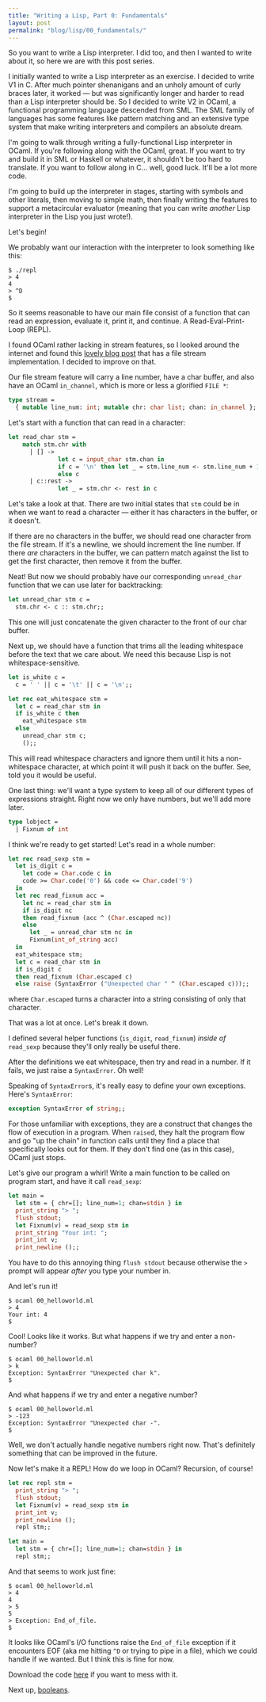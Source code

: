 ```yaml
---
title: "Writing a Lisp, Part 0: Fundamentals"
layout: post
permalink: "blog/lisp/00_fundamentals/"
---
```


So you want to write a Lisp interpreter. I did too, and then I wanted to write
about it, so here we are with this post series.

I initially wanted to write a Lisp interpreter as an exercise. I decided to
write V1 in C. After much pointer shenanigans and an unholy amount of curly
braces later, it worked &mdash; but was significantly longer and harder to read
than a Lisp interpreter should be. So I decided to write V2 in OCaml, a
functional programming language descended from SML. The SML family of languages
has some features like pattern matching and an extensive type system that make
writing interpreters and compilers an absolute dream.

I'm going to walk through writing a fully-functional Lisp interpreter in OCaml.
If you're following along with the OCaml, great. If you want to try and build
it in SML or Haskell or whatever, it shouldn't be too hard to translate. If
you want to follow along in C... well, good luck. It'll be a lot more code.

I'm going to build up the interpreter in stages, starting with symbols and
other literals, then moving to simple math, then finally writing the features
to support a metacircular evaluator (meaning that you can write *another* Lisp
interpreter in the Lisp you just wrote!).

Let's begin!

We probably want our interaction with the interpreter to look something like
this:

```
$ ./repl
> 4
4
> ^D
$
```

So it seems reasonable to have our main file consist of a function that can
read an expression, evaluate it, print it, and continue. A Read-Eval-Print-Loop
(REPL).

I found OCaml rather lacking in stream features, so I looked around the
internet and found this [lovely blog
post](http://troydm.github.io/blog/2014/03/29/writing-micro-compiler-in-ocaml/)
that has a file stream implementation. I decided to improve on that.

Our file stream feature will carry a line number, have a char buffer, and also
have an OCaml `in_channel`, which is more or less a glorified `FILE *`:

```ocaml
type stream =
  { mutable line_num: int; mutable chr: char list; chan: in_channel };;
```

Let's start with a function that can read in a character:

```ocaml
let read_char stm =
    match stm.chr with
      | [] ->
              let c = input_char stm.chan in
              if c = '\n' then let _ = stm.line_num <- stm.line_num + 1 in c
              else c
      | c::rest ->
              let _ = stm.chr <- rest in c
```

Let's take a look at that. There are two initial states that `stm` could be in
when we want to read a character &mdash; either it has characters in the
buffer, or it doesn't.

If there are no characters in the buffer, we should read one character from the
file stream. If it's a newline, we should increment the line number. If there
*are* characters in the buffer, we can pattern match against the list to get
the first character, then remove it from the buffer.

Neat! But now we should probably have our corresponding `unread_char` function
that we can use later for backtracking:

```ocaml
let unread_char stm c =
  stm.chr <- c :: stm.chr;;
```

This one will just concatenate the given character to the front of our char
buffer.

Next up, we should have a function that trims all the leading whitespace before
the text that we care about. We need this because Lisp is not
whitespace-sensitive.

```ocaml
let is_white c =
  c = ' ' || c = '\t' || c = '\n';;

let rec eat_whitespace stm =
  let c = read_char stm in
  if is_white c then
    eat_whitespace stm
  else
    unread_char stm c;
    ();;
```

This will read whitespace characters and ignore them until it hits a
non-whitespace character, at which point it will push it back on the buffer.
See, told you it would be useful.

One last thing: we'll want a type system to keep all of our different types of
expressions straight. Right now we only have numbers, but we'll add more later.

```ocaml
type lobject =
  | Fixnum of int
```

I think we're ready to get started! Let's read in a whole number:

```ocaml
let rec read_sexp stm =
  let is_digit c =
    let code = Char.code c in
    code >= Char.code('0') && code <= Char.code('9')
  in
  let rec read_fixnum acc =
    let nc = read_char stm in
    if is_digit nc
    then read_fixnum (acc ^ (Char.escaped nc))
    else
      let _ = unread_char stm nc in
      Fixnum(int_of_string acc)
  in
  eat_whitespace stm;
  let c = read_char stm in
  if is_digit c
  then read_fixnum (Char.escaped c)
  else raise (SyntaxError ("Unexpected char " ^ (Char.escaped c)));;
```

where `Char.escaped` turns a character into a string consisting of only that
character.

That was a lot at once. Let's break it down.

I defined several helper functions (`is_digit`, `read_fixnum`) *inside of*
`read_sexp` because they'll only really be useful there.

After the definitions we eat whitespace, then try and read in a number. If it
fails, we just raise a `SyntaxError`. Oh well!

Speaking of `SyntaxError`s, it's really easy to define your own exceptions.
Here's `SyntaxError`:

```ocaml
exception SyntaxError of string;;
```

For those unfamiliar with exceptions, they are a construct that changes the
flow of execution in a program. When `raise`d, they halt the program flow and
go "up the chain" in function calls until they find a place that specifically
looks out for them. If they don't find one (as in this case), OCaml just stops.

Let's give our program a whirl! Write a main function to be called on program
start, and have it call `read_sexp`:

```ocaml
let main =
  let stm = { chr=[]; line_num=1; chan=stdin } in
  print_string "> ";
  flush stdout;
  let Fixnum(v) = read_sexp stm in
  print_string "Your int: ";
  print_int v;
  print_newline ();;
```

You have to do this annoying thing `flush stdout` because otherwise the `> `
prompt will appear *after* you type your number in.

And let's run it!

```
$ ocaml 00_helloworld.ml
> 4
Your int: 4
$
```

Cool! Looks like it works. But what happens if we try and enter a non-number?

```
$ ocaml 00_helloworld.ml
> k
Exception: SyntaxError "Unexpected char k".
$
```

And what happens if we try and enter a negative number?

```
$ ocaml 00_helloworld.ml
> -123
Exception: SyntaxError "Unexpected char -".
$
```

Well, we don't actually handle negative numbers right now. That's definitely
something that can be improved in the future.

Now let's make it a REPL! How do we loop in OCaml? Recursion, of course!

```ocaml
let rec repl stm =
  print_string "> ";
  flush stdout;
  let Fixnum(v) = read_sexp stm in
  print_int v;
  print_newline ();
  repl stm;;

let main =
  let stm = { chr=[]; line_num=1; chan=stdin } in
  repl stm;;
```

And that seems to work just fine:

```
$ ocaml 00_helloworld.ml
> 4
4
> 5
5
> Exception: End_of_file.
$
```

It looks like OCaml's I/O functions raise the `End_of_file` exception if it
encounters EOF (aka me hitting `^D` or trying to pipe in a file), which we
could handle if we wanted. But I think this is fine for now.

Download the code <a href="../00_fundamentals.ml">here</a> if you want to mess
with it.

Next up, <a href="../01_booleans/">booleans</a>.
